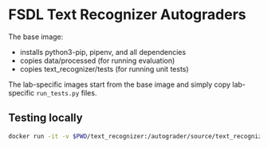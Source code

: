 # FSDL Text Recognizer Autograders

The base image:
- installs python3-pip, pipenv, and all dependencies
- copies data/processed (for running evaluation)
- copies text_recognizer/tests (for running unit tests)

The lab-specific images start from the base image and simply copy lab-specific `run_tests.py` files.

## Testing locally

```sh
docker run -it -v $PWD/text_recognizer:/autograder/source/text_recognizer sergeykarayev/fsdl-text-recognizer-labs:lab1 bash
```

